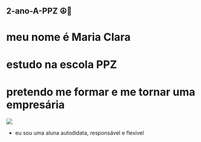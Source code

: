 ## 2-ano-A-PPZ ☮️🤍
# meu nome é Maria Clara
# estudo na escola PPZ
# pretendo me formar e me tornar uma empresária 
![](https://media1.tenor.com/m/_nNKSSypKrYAAAAC/peace-sign-peace.gif)
- eu sou uma aluna autodidata, responsável e flexivel
